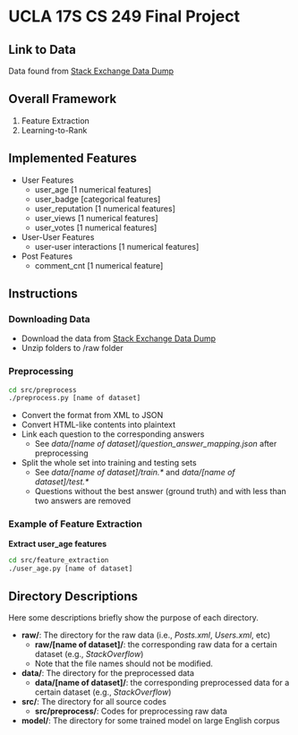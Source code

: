 # UCLA 17S CS 249 Final Project 

## Link to Data

Data found from [Stack Exchange Data Dump](https://archive.org/details/stackexchange)

## Overall Framework 

1. Feature Extraction
2. Learning-to-Rank

## Implemented Features

* User Features
    * user_age [1 numerical features]
    * user_badge [categorical features]
    * user_reputation [1 numerical features]
    * user_views [1 numerical features]
    * user_votes [1 numerical features]
* User-User Features
    * user-user interactions [1 numerical features]
* Post Features
    * comment_cnt [1 numerical feature]

## Instructions

### Downloading Data

* Download the data from [Stack Exchange Data Dump](https://archive.org/details/stackexchange)
* Unzip folders to /raw folder

### Preprocessing
```bash
cd src/preprocess
./preprocess.py [name of dataset]
```

* Convert the format from XML to JSON
* Convert HTML-like contents into plaintext
* Link each question to the corresponding answers
    * See _data/[name of dataset]/question_answer_mapping.json_ after preprocessing
* Split the whole set into training and testing sets
    * See _data/[name of dataset]/train.\*_ and  _data/[name of dataset]/test.\*_
    * Questions without the best answer (ground truth) and with less than two answers are removed 


### Example of Feature Extraction
**Extract user_age features**
```bash
cd src/feature_extraction
./user_age.py [name of dataset]
```


## Directory Descriptions

Here some descriptions briefly show the purpose of each directory.

* __raw/__: The directory for the raw data (i.e., *Posts.xml*, *Users.xml*, etc) 
    * __raw/[name of dataset]/__: the corresponding raw data for a certain dataset (e.g., *StackOverflow*)
    * Note that the file names should not be modified.
* __data/__: The directory for the preprocessed data
    * __data/[name of dataset]/__: the corresponding preprocessed data for a certain dataset (e.g., *StackOverflow*)
* __src/__: The directory for all source codes
    * __src/preprocess/__: Codes for preprocessing raw data
* __model/__: The directory for some trained model on large English corpus
